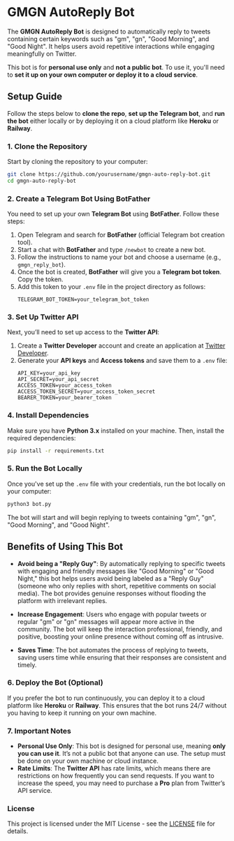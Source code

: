 # GMGN AutoReply Bot

The **GMGN AutoReply Bot** is designed to automatically reply to tweets containing certain keywords such as "gm", "gn", "Good Morning", and "Good Night". It helps users avoid repetitive interactions while engaging meaningfully on Twitter. 

This bot is for **personal use only** and **not a public bot**. To use it, you'll need to **set it up on your own computer or deploy it to a cloud service**.

## Setup Guide

Follow the steps below to **clone the repo**, **set up the Telegram bot**, and **run the bot** either locally or by deploying it on a cloud platform like **Heroku** or **Railway**.

### 1. **Clone the Repository**

Start by cloning the repository to your computer:

```bash
git clone https://github.com/yourusername/gmgn-auto-reply-bot.git
cd gmgn-auto-reply-bot
```

### 2. **Create a Telegram Bot Using BotFather**

You need to set up your own **Telegram Bot** using **BotFather**. Follow these steps:

1. Open Telegram and search for **BotFather** (official Telegram bot creation tool).
2. Start a chat with **BotFather** and type `/newbot` to create a new bot.
3. Follow the instructions to name your bot and choose a username (e.g., `gmgn_reply_bot`).
4. Once the bot is created, **BotFather** will give you a **Telegram bot token**. Copy the token.
5. Add this token to your `.env` file in the project directory as follows:
   ```
   TELEGRAM_BOT_TOKEN=your_telegram_bot_token
   ```

### 3. **Set Up Twitter API**

Next, you’ll need to set up access to the **Twitter API**:

1. Create a **Twitter Developer** account and create an application at [Twitter Developer](https://developer.twitter.com/).
2. Generate your **API keys** and **Access tokens** and save them to a `.env` file:
   ```
   API_KEY=your_api_key
   API_SECRET=your_api_secret
   ACCESS_TOKEN=your_access_token
   ACCESS_TOKEN_SECRET=your_access_token_secret
   BEARER_TOKEN=your_bearer_token
   ```

### 4. **Install Dependencies**

Make sure you have **Python 3.x** installed on your machine. Then, install the required dependencies:

```bash
pip install -r requirements.txt
```

### 5. **Run the Bot Locally**

Once you've set up the `.env` file with your credentials, run the bot locally on your computer:

```bash
python3 bot.py
```

The bot will start and will begin replying to tweets containing "gm", "gn", "Good Morning", and "Good Night".

## Benefits of Using This Bot

- **Avoid being a "Reply Guy"**: By automatically replying to specific tweets with engaging and friendly messages like "Good Morning" or "Good Night," this bot helps users avoid being labeled as a "Reply Guy" (someone who only replies with short, repetitive comments on social media). The bot provides genuine responses without flooding the platform with irrelevant replies.
  
- **Increase Engagement**: Users who engage with popular tweets or regular "gm" or "gn" messages will appear more active in the community. The bot will keep the interaction professional, friendly, and positive, boosting your online presence without coming off as intrusive.

- **Saves Time**: The bot automates the process of replying to tweets, saving users time while ensuring that their responses are consistent and timely.



### 6. **Deploy the Bot (Optional)**

If you prefer the bot to run continuously, you can deploy it to a cloud platform like **Heroku** or **Railway**. This ensures that the bot runs 24/7 without you having to keep it running on your own machine.

### 7. **Important Notes**

- **Personal Use Only**: This bot is designed for personal use, meaning **only you can use it**. It’s not a public bot that anyone can use. The setup must be done on your own machine or cloud instance.
- **Rate Limits**: The **Twitter API** has rate limits, which means there are restrictions on how frequently you can send requests. If you want to increase the speed, you may need to purchase a **Pro** plan from Twitter’s API service.

### License

This project is licensed under the MIT License - see the [LICENSE](LICENSE) file for details.